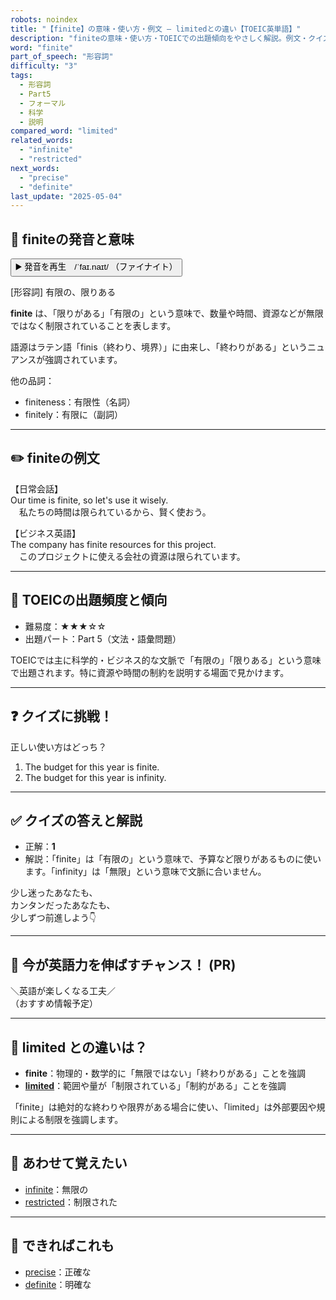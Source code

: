```yaml
---
robots: noindex
title: "【finite】の意味・使い方・例文 ― limitedとの違い【TOEIC英単語】"
description: "finiteの意味・使い方・TOEICでの出題傾向をやさしく解説。例文・クイズ付きでlimitedとの違いもわかりやすく学べます。"
word: "finite"
part_of_speech: "形容詞"
difficulty: "3"
tags:
  - 形容詞
  - Part5
  - フォーマル
  - 科学
  - 説明
compared_word: "limited"
related_words:
  - "infinite"
  - "restricted"
next_words:
  - "precise"
  - "definite"
last_update: "2025-05-04"
---
```


## 🔰 finiteの発音と意味

<button class="play-audio" onclick="playTTS('finite')">
  <span class="play-audio-main">
    ▶️ 発音を再生　/ˈfaɪ.naɪt/
  </span>
  <span class="play-audio-sub">
    （ファイナイト）
  </span>
</button>

[形容詞] 有限の、限りある

**finite** は、「限りがある」「有限の」という意味で、数量や時間、資源などが無限ではなく制限されていることを表します。

語源はラテン語「finis（終わり、境界）」に由来し、「終わりがある」というニュアンスが強調されています。

他の品詞：  
- finiteness：有限性（名詞）
- finitely：有限に（副詞）

---

## ✏️ finiteの例文

【日常会話】  
Our time is finite, so let's use it wisely.  
　私たちの時間は限られているから、賢く使おう。

【ビジネス英語】  
The company has finite resources for this project.  
　このプロジェクトに使える会社の資源は限られています。

---

## 🎯 TOEICの出題頻度と傾向

- 難易度：★★★☆☆
- 出題パート：Part 5（文法・語彙問題）

TOEICでは主に科学的・ビジネス的な文脈で「有限の」「限りある」という意味で出題されます。特に資源や時間の制約を説明する場面で見かけます。

---

## ❓ クイズに挑戦！

正しい使い方はどっち？

1. The budget for this year is finite.  
2. The budget for this year is infinity.

---

## ✅ クイズの答えと解説

- 正解：**1**
- 解説：「finite」は「有限の」という意味で、予算など限りがあるものに使います。「infinity」は「無限」という意味で文脈に合いません。

少し迷ったあなたも、  
カンタンだったあなたも、  
少しずつ前進しよう👇️

---

## 🚀 今が英語力を伸ばすチャンス！ (PR)

<div class="info-center">
＼英語が楽しくなる工夫／<br>  
（おすすめ情報予定）
</div>

---

## 🤔  limited との違いは？

- **finite**：物理的・数学的に「無限ではない」「終わりがある」ことを強調
- **[limited](/limited)**：範囲や量が「制限されている」「制約がある」ことを強調

「finite」は絶対的な終わりや限界がある場合に使い、「limited」は外部要因や規則による制限を強調します。

---

## 🧩 あわせて覚えたい

- [infinite](/infinite)：無限の
- [restricted](/restricted)：制限された

---

## 📖 できればこれも

- [precise](/precise)：正確な
- [definite](/definite)：明確な

<!-- cvid: aid05_bid25 -->
